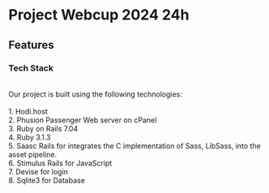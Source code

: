 <h1>Project Webcup 2024 24h</h1>
<h2>Features</h2>
<h3>Tech Stack</h3>

<br>
Our project is built using the following technologies:
<br><br>
1. Hodi.host <br>
2. Phusion Passenger Web server on cPanel <br>
3. Ruby on Rails 7.04 <br>
4. Ruby 3.1.3 <br>
5. Saasc Rails for integrates the C implementation of Sass, LibSass, into the asset pipeline. <br>
6. Stimulus Rails for JavaScript <br>
7. Devise for login <br>
8. Sqlite3 for Database <br>
